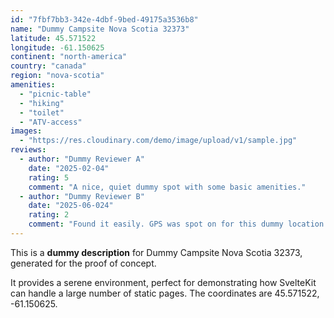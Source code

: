 ```yaml
---
id: "7fbf7bb3-342e-4dbf-9bed-49175a3536b8"
name: "Dummy Campsite Nova Scotia 32373"
latitude: 45.571522
longitude: -61.150625
continent: "north-america"
country: "canada"
region: "nova-scotia"
amenities:
  - "picnic-table"
  - "hiking"
  - "toilet"
  - "ATV-access"
images:
  - "https://res.cloudinary.com/demo/image/upload/v1/sample.jpg"
reviews:
  - author: "Dummy Reviewer A"
    date: "2025-02-04"
    rating: 5
    comment: "A nice, quiet dummy spot with some basic amenities."
  - author: "Dummy Reviewer B"
    date: "2025-06-024"
    rating: 2
    comment: "Found it easily. GPS was spot on for this dummy location."
---
```


This is a **dummy description** for Dummy Campsite Nova Scotia 32373, generated for the proof of concept.

It provides a serene environment, perfect for demonstrating how SvelteKit can handle a large number of static pages. The coordinates are 45.571522, -61.150625.
